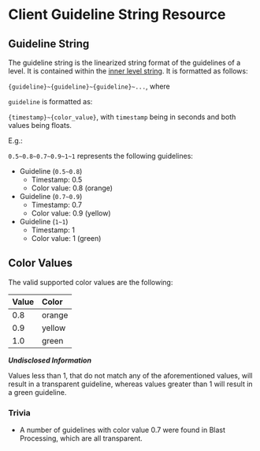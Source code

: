 # Client Guideline String Resource

## Guideline String
The guideline string is the linearized string format of the guidelines of a level. It is contained within the [inner level string](). It is formatted as follows:

`{guideline}~{guideline}~{guideline}~...`, where

`guideline` is formatted as:

`{timestamp}~{color_value}`, with `timestamp` being in seconds and both values being floats.

E.g.:

`0.5~0.8~0.7~0.9~1~1` represents the following guidelines:

- Guideline (`0.5~0.8`)
  - Timestamp: 0.5
  - Color value: 0.8 (orange)
- Guideline (`0.7~0.9`)
  - Timestamp: 0.7
  - Color value: 0.9 (yellow)
- Guideline (`1~1`)
  - Timestamp: 1
  - Color value: 1 (green)

## Color Values
The valid supported color values are the following:

| Value | Color  |
|:------|:-------|
| 0.8   | orange |
| 0.9   | yellow |
| 1.0   | green  |

***Undisclosed Information***

Values less than 1, that do not match any of the aforementioned values, will result in a transparent guideline, whereas values greater than 1 will result in a green guideline.

### Trivia
- A number of guidelines with color value 0.7 were found in Blast Processing, which are all transparent.
